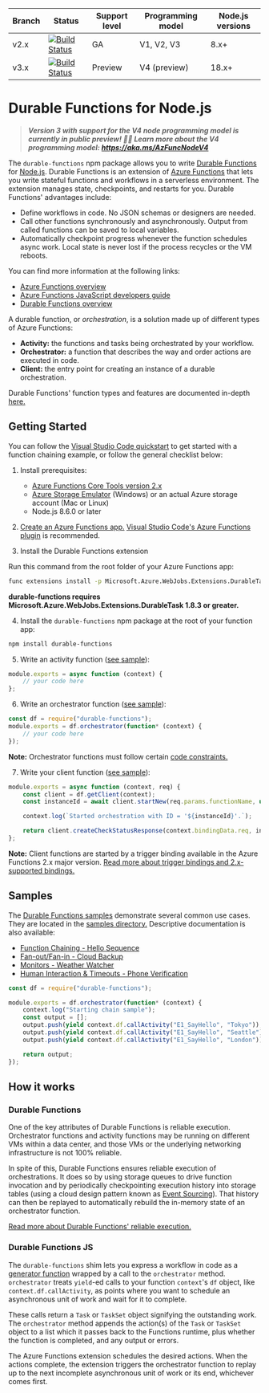 | Branch | Status                                                                                                                                                                                                                                    | Support level | Programming model | Node.js versions |
| ------ | ----------------------------------------------------------------------------------------------------------------------------------------------------------------------------------------------------------------------------------------- | ------------- | ----------------- | ---------------- |
| v2.x   | [![Build Status](https://azfunc.visualstudio.com/Azure%20Functions/_apis/build/status/Azure.azure-functions-durable-js?branchName=v2.x)](https://azfunc.visualstudio.com/Azure%20Functions/_build/latest?definitionId=13&branchName=v2.x) | GA            | V1, V2, V3        | 8.x+             |
| v3.x   | [![Build Status](https://azfunc.visualstudio.com/Azure%20Functions/_apis/build/status/Azure.azure-functions-durable-js?branchName=v3.x)](https://azfunc.visualstudio.com/Azure%20Functions/_build/latest?definitionId=13&branchName=v3.x) | Preview       | V4 (preview)      | 18.x+            |

# Durable Functions for Node.js

> _**Version 3 with support for the V4 node programming model is currently in public preview! 🎉✨ Learn more about the V4 programming model: <https://aka.ms/AzFuncNodeV4>**_

The `durable-functions` npm package allows you to write [Durable Functions](https://docs.microsoft.com/en-us/azure/azure-functions/durable/durable-functions-overview) for [Node.js](https://docs.microsoft.com/en-us/azure/azure-functions/functions-reference-node). Durable Functions is an extension of [Azure Functions](https://docs.microsoft.com/en-us/azure/azure-functions/functions-overview) that lets you write stateful functions and workflows in a serverless environment. The extension manages state, checkpoints, and restarts for you. Durable Functions' advantages include:

-   Define workflows in code. No JSON schemas or designers are needed.
-   Call other functions synchronously and asynchronously. Output from called functions can be saved to local variables.
-   Automatically checkpoint progress whenever the function schedules async work. Local state is never lost if the process recycles or the VM reboots.

You can find more information at the following links:

-   [Azure Functions overview](https://docs.microsoft.com/en-us/azure/azure-functions/functions-overview)
-   [Azure Functions JavaScript developers guide](https://docs.microsoft.com/en-us/azure/azure-functions/functions-reference-node)
-   [Durable Functions overview](https://docs.microsoft.com/en-us/azure/azure-functions/durable/durable-functions-overview)

A durable function, or _orchestration_, is a solution made up of different types of Azure Functions:

-   **Activity:** the functions and tasks being orchestrated by your workflow.
-   **Orchestrator:** a function that describes the way and order actions are executed in code.
-   **Client:** the entry point for creating an instance of a durable orchestration.

Durable Functions' function types and features are documented in-depth [here.](https://docs.microsoft.com/en-us/azure/azure-functions/durable/durable-functions-types-features-overview)

## Getting Started

You can follow the [Visual Studio Code quickstart](https://docs.microsoft.com/en-us/azure/azure-functions/durable/quickstart-js-vscode) to get started with a function chaining example, or follow the general checklist below:

1. Install prerequisites:

    - [Azure Functions Core Tools version 2.x](https://docs.microsoft.com/en-us/azure/azure-functions/functions-run-local#install-the-azure-functions-core-tools)
    - [Azure Storage Emulator](https://docs.microsoft.com/en-us/azure/storage/common/storage-use-emulator) (Windows) or an actual Azure storage account (Mac or Linux)
    - Node.js 8.6.0 or later

2. [Create an Azure Functions app.](https://docs.microsoft.com/en-us/azure/azure-functions/functions-create-first-function-vs-code) [Visual Studio Code's Azure Functions plugin](https://code.visualstudio.com/tutorials/functions-extension/getting-started) is recommended.

3. Install the Durable Functions extension

Run this command from the root folder of your Azure Functions app:

```bash
func extensions install -p Microsoft.Azure.WebJobs.Extensions.DurableTask -v 1.8.3
```

**durable-functions requires Microsoft.Azure.WebJobs.Extensions.DurableTask 1.8.3 or greater.**

4. Install the `durable-functions` npm package at the root of your function app:

```bash
npm install durable-functions
```

5. Write an activity function ([see sample](./samples/E1_SayHello)):

```javascript
module.exports = async function (context) {
    // your code here
};
```

6. Write an orchestrator function ([see sample](./samples/E1_HelloSequence)):

```javascript
const df = require("durable-functions");
module.exports = df.orchestrator(function* (context) {
    // your code here
});
```

**Note:** Orchestrator functions must follow certain [code constraints.](https://docs.microsoft.com/en-us/azure/azure-functions/durable-functions-checkpointing-and-replay#orchestrator-code-constraints)

7. Write your client function ([see sample](./samples/HttpStart/)):

```javascript
module.exports = async function (context, req) {
    const client = df.getClient(context);
    const instanceId = await client.startNew(req.params.functionName, undefined, req.body);

    context.log(`Started orchestration with ID = '${instanceId}'.`);

    return client.createCheckStatusResponse(context.bindingData.req, instanceId);
};
```

**Note:** Client functions are started by a trigger binding available in the Azure Functions 2.x major version. [Read more about trigger bindings and 2.x-supported bindings.](https://docs.microsoft.com/en-us/azure/azure-functions/functions-triggers-bindings#overview)

## Samples

The [Durable Functions samples](https://docs.microsoft.com/en-us/azure/azure-functions/durable-functions-install) demonstrate several common use cases. They are located in the [samples directory.](./samples/) Descriptive documentation is also available:

-   [Function Chaining - Hello Sequence](https://docs.microsoft.com/en-us/azure/azure-functions/durable-functions-sequence)
-   [Fan-out/Fan-in - Cloud Backup](https://docs.microsoft.com/en-us/azure/azure-functions/durable-functions-cloud-backup)
-   [Monitors - Weather Watcher](https://docs.microsoft.com/en-us/azure/azure-functions/durable-functions-monitor)
-   [Human Interaction & Timeouts - Phone Verification](https://docs.microsoft.com/en-us/azure/azure-functions/durable-functions-phone-verification)

```javascript
const df = require("durable-functions");

module.exports = df.orchestrator(function* (context) {
    context.log("Starting chain sample");
    const output = [];
    output.push(yield context.df.callActivity("E1_SayHello", "Tokyo"));
    output.push(yield context.df.callActivity("E1_SayHello", "Seattle"));
    output.push(yield context.df.callActivity("E1_SayHello", "London"));

    return output;
});
```

## How it works

### Durable Functions

One of the key attributes of Durable Functions is reliable execution. Orchestrator functions and activity functions may be running on different VMs within a data center, and those VMs or the underlying networking infrastructure is not 100% reliable.

In spite of this, Durable Functions ensures reliable execution of orchestrations. It does so by using storage queues to drive function invocation and by periodically checkpointing execution history into storage tables (using a cloud design pattern known as [Event Sourcing](https://docs.microsoft.com/azure/architecture/patterns/event-sourcing)). That history can then be replayed to automatically rebuild the in-memory state of an orchestrator function.

[Read more about Durable Functions' reliable execution.](https://docs.microsoft.com/en-us/azure/azure-functions/durable/durable-functions-checkpointing-and-replay)

### Durable Functions JS

The `durable-functions` shim lets you express a workflow in code as a [generator function](https://developer.mozilla.org/en-US/docs/Web/JavaScript/Guide/Iterators_and_Generators) wrapped by a call to the `orchestrator` method. `orchestrator` treats `yield`-ed calls to your function `context`'s `df` object, like `context.df.callActivity`, as points where you want to schedule an asynchronous unit of work and wait for it to complete.

These calls return a `Task` or `TaskSet` object signifying the outstanding work. The `orchestrator` method appends the action(s) of the `Task` or `TaskSet` object to a list which it passes back to the Functions runtime, plus whether the function is completed, and any output or errors.

The Azure Functions extension schedules the desired actions. When the actions complete, the extension triggers the orchestrator function to replay up to the next incomplete asynchronous unit of work or its end, whichever comes first.
